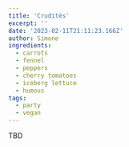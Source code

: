 ```yaml
---
title: 'Cruditès'
excerpt: ''
date: '2023-02-11T21:11:23.166Z'
author: Simone
ingredients:
  - carrots
  - fennel
  - peppers
  - cherry tomatoes
  - iceberg lettuce
  - humous
tags:
  - party
  - vegan
---
```


TBD
